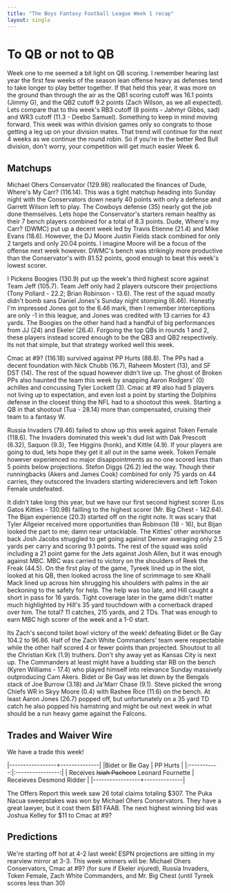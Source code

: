 ```yaml
---
title: "The Boys Fantasy Football League Week 1 recap"
layout: single
---
```


# To QB or not to QB

Week one to me seemed a bit light on QB scoring. I remember hearing last year the first few weeks of the season lean offense heavy as defenses tend to take longer to play better together. If that held this year, it was more on the ground than through the air as the QB1 scoring cutoff was 16.1 points (Jimmy G), and the QB2 cutoff 9.2 points (Zach Wilson, as we all expected). Lets compare that to this week's RB3 cutoff (8 points - Jahmyr Gibbs, sad) and WR3 cutoff (11.3 - Deebo Samuel). Something to keep in mind moving forward. This week was within division games only so congrats to those getting a leg up on your division mates. That trend will continue for the next 4 weeks as we continue the round robin. So if you're in the better Red Bull division, don't worry, your competition will get much easier Week 6.

## Matchups

Michael Ohers Conservator (129.98) reallocated the finances of Dude, Where's My Carr? (116.14). This was a tight matchup heading into Sunday night with the Conservators down nearly 40 points with only a defense and Garrett Wilson left to play. The Cowboys defense (35) nearly got the job done themselves. Lets hope the Conservator's starters remain  healthy as their 7 bench players combined for a total of 8.3 points. Dude, Where's my Carr? (DWMC) put up a decent week led by Travis Etienne (21.4) and Mike Evans (18.6). However, the DJ Moore Justin Fields stack combined for only 2 targets and only 20.04 points. I imagine Moore will be a focus of the offense next week however. DWMC's bench was strikingly more productive than the Conservator's with 81.52 points, good enough to beat this week's lowest scorer.

I Pickens Boogies (130.9) put up the week's third highest score against Team Jeff (105.7). Team Jeff only had 2 players outscore their projections (Tony Pollard - 22.2; Brian Robinson - 13.6). The rest of the squad mostly didn't bomb sans Daniel Jones's Sunday night stomping (6.46). Honestly I'm impressed Jones got to the 6.46 mark, then I remember interceptions are only -1 in this league, and Jones was credited with 13 carries for 43 yards. The Boogies on the other hand had a handful of big performances from JJ (24) and Ekeler (26.4). Forgoing the top QBs in rounds 1 and 2, these players instead scored enough to be the QB3 and QB2 respectively. Its not that simple, but that strategy worked well this week.

Cmac at #9? (116.18) survived against PP Hurts (88.8). The PPs had a decent foundation with Nick Chubb (16.7), Raheem Mostert (13), and SF DST (14). The rest of the squad however didn't live up. The ghost of Broken PPs also haunted the team this week by snapping Aaron Rodgers' (0) achilles and concussing Tyler Lockett (3). Cmac at #9 also had 5 players not living up to expectation, and even lost a point by starting the Dolphins defense in the closest thing the NFL had to a shootout this week. Starting a QB in that shootout (Tua - 28.14) more than compensated, cruising their team to a fantasy W.

Russia Invaders (79.46) failed to show up this week against Token Female (118.6). The Invaders dominated this week's dud list with Dak Prescott (6.32), Saquon (9.3), Tee Higgins (honk), and Kittle (4.9). If your players are going to dud, lets hope they get it all out in the same week. Token Female however experienced no major disappointments as no one scored less than 5 points below projections. Stefon Diggs (26.2) led the way. Though their runningbacks (Akers and James Cook) combined for only 75 yards on 44 carries, they outscored the Invaders starting widerecievers and left Token Female undefeated.

It didn't take long this year, but we have our first second highest scorer (Los Gatos Kitties - 130.98) failling to the highest scorer (Mr. Big Chest - 142.64). The Bijan experience (20.3) started off on the right note. It was scary that Tyler Allgeier received more opportunities than Robinson (18 - 16), but Bijan looked the part to me; damn near untacklable. The Kitties' other workhorse back Josh Jacobs struggled to get going against Denver averaging only 2.5 yards per carry and scoring 9.1 points. The rest of the squad was solid including a 21 point game for the Jets against Josh Allen, but it was enough against MBC. MBC was carried to victory on the shoulders of Reek the Freak (44.5). On the first play of the game, Tyreek lined up in the slot, looked at his QB, then looked across the line of scrimmage to see Khalil Mack lined up across him shrugging his shoulders with palms in the air beckoning to the safety for help. The help was too late, and Hill caught a short in pass for 16 yards. Tight coverage later in the game didn't matter much highlighted by Hill's 35 yard touchdown with a cornerback draped over him. The total? 11 catches, 215 yards, and 2 TDs. That was enough to earn MBC high scorer of the week and a 1-0 start.

Its Zach's second toilet bowl victory of the week! defeating Bidet or Be Gay 104.2 to 96.86. Half of the Zach White Commanders' team were respectable while the other half scored 4 or fewer points than projected. Shoutout to all the Christian Kirk (1.9) truthers. Don't shy away yet as Kansas City is next up. The Commanders at least might have a budding star RB on the bench (Kyren Williams - 17.4) who played himself into relevance Sunday massively outproducing Cam Akers. Bidet or Be Gay was let down by the Bengals stack of Joe Burrow (3.18) and Ja'Marr Chase (9.1). Steve picked the wrong Chiefs WR in Skyy Moore (0.4) with Rashee Rice (11.6) on the bench. At least Aaron Jones (26.7) popped off, but unfortunately on a 35 yard TD catch he also popped his hamstring and might be out next week in what should be a run heavy game against the Falcons.

## Trades and Waiver Wire

We have a trade this week!

|-----------------+--------------|
|Bidet or Be Gay | PP Hurts |
|:-----------:|:----------------:|
| Receives ~~Isiah Pacheco~~ Leonard Fournette | Receieves Desmond Ridder |
|-----------------+--------------|


The Offers Report this week saw 26 total claims totaling $307. The Puka Nacua sweepstakes was won by Michael Ohers Conservators. They have a great lawyer, but it cost them $81 FAAB. The next highest winning bid was Joshua Kelley for $11 to Cmac at #9?

## Predictions

We're starting off hot at 4-2 last week! ESPN projections are sitting in my rearview mirror at 3-3. This week winners will be: Michael Ohers Conservators, Cmac at #9? (for sure if Ekeler injured), Russia Invaders, Token Female, Zach White Commanders, and Mr. Big Chest (until Tyreek scores less than 30)


